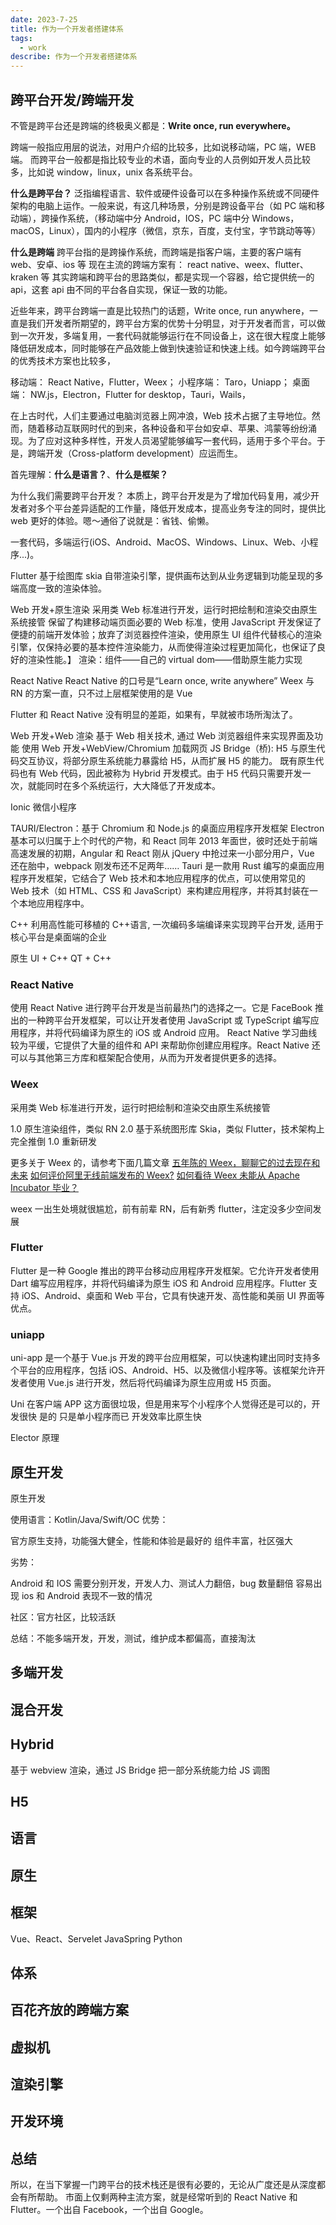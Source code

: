 ```yaml
---
date: 2023-7-25
title: 作为一个开发者搭建体系
tags:
  - work
describe: 作为一个开发者搭建体系
---
```


## 跨平台开发/跨端开发

不管是跨平台还是跨端的终极奥义都是：**Write once, run everywhere。**

跨端一般指应用层的说法，对用户介绍的比较多，比如说移动端，PC 端，WEB 端。
而跨平台一般都是指比较专业的术语，面向专业的人员例如开发人员比较多，比如说 window，linux，unix 各系统平台。

**什么是跨平台？**
泛指编程语言、软件或硬件设备可以在多种操作系统或不同硬件架构的电脑上运作。一般来说，有这几种场景，分别是跨设备平台（如 PC 端和移动端），跨操作系统，（移动端中分 Android，IOS，PC 端中分 Windows，macOS，Linux），国内的小程序（微信，京东，百度，支付宝，字节跳动等等）

**什么是跨端**
跨平台指的是跨操作系统，而跨端是指客户端，主要的客户端有 web、安卓、ios 等
现在主流的跨端方案有： react native、weex、flutter、kraken 等
其实跨端和跨平台的思路类似，都是实现一个容器，给它提供统一的 api，这套 api 由不同的平台各自实现，保证一致的功能。

近些年来，跨平台跨端一直是比较热门的话题，Write once, run anywhere，一直是我们开发者所期望的，跨平台方案的优势十分明显，对于开发者而言，可以做到一次开发，多端复用，一套代码就能够运行在不同设备上，这在很大程度上能够降低研发成本，同时能够在产品效能上做到快速验证和快速上线。如今跨端跨平台的优秀技术方案也比较多，

移动端： React Native，Flutter，Weex；
小程序端： Taro，Uniapp；
桌面端： NW.js，Electron，Flutter for desktop，Tauri，Wails，

在上古时代，人们主要通过电脑浏览器上网冲浪，Web 技术占据了主导地位。然而，随着移动互联网时代的到来，各种设备和平台如安卓、苹果、鸿蒙等纷纷涌现。为了应对这种多样性，开发人员渴望能够编写一套代码，适用于多个平台。于是，跨端开发（Cross-platform development）应运而生。

首先理解：**什么是语言？**、**什么是框架？**

为什么我们需要跨平台开发？ 本质上，跨平台开发是为了增加代码复用，减少开发者对多个平台差异适配的工作量，降低开发成本，提高业务专注的同时，提供比 web 更好的体验。嗯～通俗了说就是：省钱、偷懒。

一套代码，多端运行(iOS、Android、MacOS、Windows、Linux、Web、小程序...)。

Flutter
基于绘图库 skia
自带渲染引擎，提供画布达到从业务逻辑到功能呈现的多端高度一致的渲染体验。

Web 开发+原生渲染
采用类 Web 标准进行开发，运行时把绘制和渲染交由原生系统接管
保留了构建移动端页面必要的 Web 标准，使用 JavaScript 开发保证了便捷的前端开发体验；放弃了浏览器控件渲染，使用原生 UI 组件代替核心的渲染引擎，仅保持必要的基本控件渲染能力，从而使得渲染过程更加简化，也保证了良好的渲染性能。】
渲染：组件——自己的 virtual dom——借助原生能力实现

React Native
React Native 的口号是“Learn once, write anywhere”
Weex 与 RN 的方案一直，只不过上层框架使用的是 Vue

Flutter 和 React Native 没有明显的差距，如果有，早就被市场所淘汰了。

Web 开发+Web 渲染
基于 Web 相关技术, 通过 Web 浏览器组件来实现界面及功能
使用 Web 开发+WebView/Chromium 加载网页
JS Bridge（桥): H5 与原生代码交互协议，将部分原生系统能力暴露给 H5，从而扩展 H5 的能力。
既有原生代码也有 Web 代码，因此被称为 Hybrid 开发模式。由于 H5 代码只需要开发一次，就能同时在多个系统运行，大大降低了开发成本。

Ionic
微信小程序

TAURI/Electron：基于 Chromium 和 Node.js 的桌面应用程序开发框架
Electron 基本可以归属于上个时代的产物，和 React 同年 2013 年面世，彼时还处于前端高速发展的初期，Angular 和 React 刚从 jQuery 中抢过来一小部分用户，Vue 还在胎中，webpack 刚发布还不足两年……
Tauri 是一款用 Rust 编写的桌面应用程序开发框架，它结合了 Web 技术和本地应用程序的优点，可以使用常见的 Web 技术（如 HTML、CSS 和 JavaScript）来构建应用程序，并将其封装在一个本地应用程序中。

C++
利用高性能可移植的 C++语言, 一次编码多端编译来实现跨平台开发, 适用于核心平台是桌面端的企业

原生 UI + C++
QT + C++

### React Native

使用 React Native 进行跨平台开发是当前最热门的选择之一。它是 FaceBook 推出的一种跨平台开发框架，可以让开发者使用 JavaScript 或 TypeScript 编写应用程序，并将代码编译为原生的 iOS 或 Android 应用。
React Native 学习曲线较为平缓，它提供了大量的组件和 API 来帮助你创建应用程序。React Native 还可以与其他第三方库和框架配合使用，从而为开发者提供更多的选择。

### Weex

采用类 Web 标准进行开发，运行时把绘制和渲染交由原生系统接管

1.0 原生渲染组件，类似 RN
2.0 基于系统图形库 Skia，类似 Flutter，技术架构上完全推倒 1.0 重新研发

更多关于 Weex 的，请参考下面几篇文章
[五年陈的 Weex，聊聊它的过去现在和未来](https://zhuanlan.zhihu.com/p/373582962)
[如何评价阿里无线前端发布的 Weex?](https://www.zhihu.com/question/37636296)
[如何看待 Weex 未能从 Apache Incubator 毕业？](https://www.zhihu.com/question/459369570)

weex 一出生处境就很尴尬，前有前辈 RN，后有新秀 flutter，注定没多少空间发展

### Flutter

Flutter 是一种 Google 推出的跨平台移动应用程序开发框架。它允许开发者使用 Dart 编写应用程序，并将代码编译为原生 iOS 和 Android 应用程序。Flutter 支持 iOS、Android、桌面和 Web 平台，它具有快速开发、高性能和美丽 UI 界面等优点。

### uniapp

uni-app 是一个基于 Vue.js 开发的跨平台应用框架，可以快速构建出同时支持多个平台的应用程序，包括 iOS、Android、H5、以及微信小程序等。该框架允许开发者使用 Vue.js 进行开发，然后将代码编译为原生应用或 H5 页面。

Uni 在客户端 APP 这方面很垃圾，但是用来写个小程序个人觉得还是可以的，开发很快
是的 只是单小程序而已 开发效率比原生快

Elector 原理

## 原生开发

原生开发

使用语言：Kotlin/Java/Swift/OC
优势：

官方原生支持，功能强大健全，性能和体验是最好的
组件丰富，社区强大

劣势：

Android 和 IOS 需要分别开发，开发人力、测试人力翻倍，bug 数量翻倍
容易出现 ios 和 Android 表现不一致的情况

社区：官方社区，比较活跃

总结：不能多端开发，开发，测试，维护成本都偏高，直接淘汰

## 多端开发

## 混合开发

## Hybrid

基于 webview 渲染，通过 JS Bridge 把一部分系统能力给 JS 调图

## H5

## 语言

## 原生

## 框架

Vue、React、Servelet
JavaSpring
Python

## 体系

## 百花齐放的跨端方案

## 虚拟机

## 渲染引擎

## 开发环境

## 总结

所以，在当下掌握一门跨平台的技术栈还是很有必要的，无论从广度还是从深度都会有所帮助。
市面上仅剩两种主流方案，就是经常听到的 React Native 和 Flutter。一个出自 Facebook，一个出自 Google。
